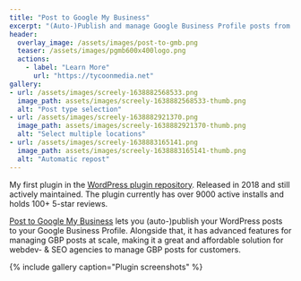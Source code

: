 ```yaml
---
title: "Post to Google My Business"
excerpt: "(Auto-)Publish and manage Google Business Profile posts from your WordPress dashboard"
header:
  overlay_image: /assets/images/post-to-gmb.png
  teaser: /assets/images/pgmb600x400logo.png
  actions:
    - label: "Learn More"
      url: "https://tycoonmedia.net"
gallery:
- url: /assets/images/screely-1638882568533.png
  image_path: assets/images/screely-1638882568533-thumb.png
  alt: "Post type selection"
- url: /assets/images/screely-1638882921370.png
  image_path: assets/images/screely-1638882921370-thumb.png
  alt: "Select multiple locations"
- url: /assets/images/screely-1638883165141.png
  image_path: assets/images/screely-1638883165141-thumb.png
  alt: "Automatic repost"
---
```


My first plugin in the [WordPress plugin repository](https://wordpress.org/plugins/post-to-google-my-business/). 
Released in 2018 and still actively maintained. The plugin currently has over 9000 active installs and holds 100+ 5-star reviews. 

[Post to Google My Business](https://tycoonmedia.net) lets you (auto-)publish your WordPress posts to your Google Business Profile.
Alongside that, it has advanced features for managing GBP posts at scale, making it a great and affordable
solution for webdev- & SEO agencies to manage GBP posts for customers.

{% include gallery caption="Plugin screenshots" %}